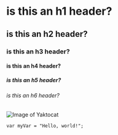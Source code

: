 # is this an h1 header?
## is this an h2 header?
### is this an h3 header?
#### is this an h4 header?
##### is this an h5 header?
###### is this an h6 header?

![Image of Yaktocat](https://octodex.github.com/images/yaktocat.png)

```
var myVar = "Hello, world!";
```